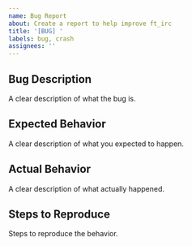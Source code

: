 ```yaml
---
name: Bug Report
about: Create a report to help improve ft_irc
title: '[BUG] '
labels: bug, crash
assignees: ''
---
```


## Bug Description
A clear description of what the bug is.

## Expected Behavior
A clear description of what you expected to happen.

## Actual Behavior
A clear description of what actually happened.

## Steps to Reproduce
Steps to reproduce the behavior.

